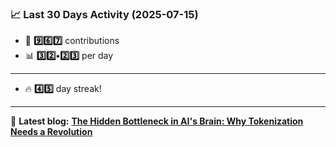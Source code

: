 <!--START_STATS-->
### 📈 Last 30 Days Activity (2025-07-15)  
- 🧮 **9️⃣6️⃣7️⃣** contributions  
- 📊 **3️⃣2️⃣•2️⃣3️⃣** per day
---
- 🔥 **4️⃣5️⃣** day streak!
---
📝 **Latest blog:** [**The Hidden Bottleneck in AI's Brain: Why Tokenization Needs a Revolution**](https://andriak.com/blog/tokenization-revolution)
<!--END_STATS-->
